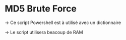 # MD5 Brute Force

→ Ce script Powershell est à utilisé avec un dictionnaire

→ Le script utilisera beacoup de RAM
